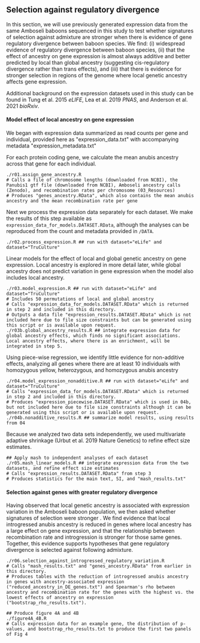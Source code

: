 ## Selection against regulatory divergence

In this section, we will use previously generated expression data from the same Amboseli baboons sequenced in this study to test whether signatures of selection against admixture are stronger when there is evidence of gene regulatory divergence between baboon species. We find: (i) widespread evidence of regulatory divergence between baboon species, (ii) that the effect of ancestry on gene expression is almost always additive and better predicted by local than global ancestry (suggesting cis-regulatory divergence rather than trans effects), and (iii) that there is evidence for stronger selection in regions of the genome where local genetic ancestry affects gene expression.  

Additional background on the expression datasets used in this study can be found in Tung et al. 2015 _eLIFE_, Lea et al. 2019 _PNAS_, and Anderson et al. 2021 _bioRxiv_. 

#### Model effect of local ancestry on gene expression

We began with expression data summarized as read counts per gene and individual, provided here as "expression_data.txt" with accompanying metadata "expression_metadata.txt"

For each protein coding gene, we calculate the mean anubis ancestry across that gene for each individual.  

```console
./r01.assign_gene_ancestry.R
# Calls a file of chromosome lengths (downloaded from NCBI), the Panubis1 gtf file (downloaded from NCBI), Amboseli ancestry calls (Zenodo), and recombination rates per chromosome (03_Resources)
# Produces "genes_ancestry.RData", which also contains the mean anubis ancestry and the mean recombination rate per gene
```

Next we process the expression data separately for each dataset. We make the results of this step available as `expression_data_for_models.DATASET.RData`, although the analyses can be reproduced from the count and metadata provided in `/DATA`. 

```console
./r02.process_expression.R ## run with dataset="eLife" and dataset="TruCulture"
```

Linear models for the effect of local and global genetic ancestry on gene expression. Local ancestry is explored in more detail later, while global ancestry does not predict variation in gene expression when the model also includes local ancestry. 

```console
./r03.model_expression.R ## run with dataset="eLife" and dataset="TruCulture"
# Includes 50 permutations of local and global ancestry
# Calls "expression_data_for_models.DATASET.RData" which is returned in step 2 and included in this directory. 
# Outputs a data file "expression_results.DATASET.RData" which is not included here due to file size constraints but can be generated using this script or is available upon request. 
./r03b.global_ancestry_results.R ## integrate expression data for global ancestry effects, which finds no significant associations. Local ancestry effects, where there is an enrichment, will be integrated in step 5.
```

Using piece-wise regression, we identify little evidence for non-additive effects, analyzing all genes where there are at least 10 individuals with homozygous yellow, heterozygous, and homozygous anubis ancestry

```console 
./r04.model_expression_nonadditive.R ## run with dataset="eLife" and dataset="TruCulture"
# Calls "expression_data_for_models.DATASET.RData" which is returned in step 2 and included in this directory. 
# Produces "expression_piecewise.DATASET.RData" which is used in 04b, but not included here due to file size constraints although it can be generated using this script or is available upon request.
./r04b.nonadditive_results.R ## summarize model results, using results from 04 
```

Because we analyzed two data sets independently, we used multivariate adaptive shrinkage (Urbut et al. 2019 Nature Genetics) to refine effect size estimates.

```console 
## Apply mash to independent analyses of each dataset
./r05.mash_linear_models.R ## integrate expression data from the two datasets, and refine effect size estimates
# Calls "expression_results.DATASET.RData" from step 3
# Produces statistics for the main text, SI, and "mash_results.txt"
```

#### Selection against genes with greater regulatory divergence

Having observed that local genetic ancestry is associated with expression variation in the Amboseli baboon population, we then asked whether signatures of selection were stronger . We find evidence that local introgressed anubis ancestry is reduced in genes where local ancestry has a large effect on gene expression, and that the relationship between recombination rate and introgression is stronger for those same genes. Together, this evidence supports hypotheses that gene regulatory divergence is selected against following admixture. 

```console
./r06.selection_against_introgressed_regulatory_variation.R
# Calls "mash_results.txt" and "genes_ancestry.RData" from earlier in this directory. 
# Produces tables with the reduction of introgressed anubis ancestry in genes with ancestry-associated expression ("reduced_ancestry_in_DE_genes.txt") and Spearman's rho between ancestry and recombination rate for the genes with the highest vs. the lowest effects of ancestry on expression ("bootstrap_rho_results.txt").

## Produce figure 4A and 4B
./figure4A_4B.R
# Calls expression data for an example gene, the distribution of p-values, and bootstrap_rho_results.txt to produce the first two panels of Fig 4
```
